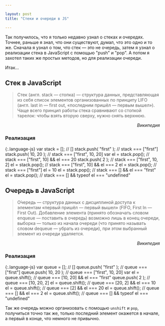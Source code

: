 ```yaml
---

layout: post
title: "Стеки и очереди в JS"

---
```



Так получилось, что я только недавно узнал о стеках и очередях. Точнее, раньше 
я знал, что они существуют, думал, что это одно и то же.  Сначала я узнал о том,
что стек — это не очередь, затем я узнал о реализации стека в JavaScript
с помощью "push" и "pop". А потом я захотел таких же простых методов, 
но для реализации очереди.

Итак...

## Стек в JavaScript

> Стек (англ. stack — стопка) — структура данных, представляющая из себя список
элементов организованных по принципу LIFO (англ. last in — first out, «последним
пришёл — первым вышел»).
Чаще всего принцип работы стека сравнивают со стопкой тарелок: чтобы взять вторую
сверху, нужно снять верхнюю.

<div style="text-align:right;font-style:italic;">Википедия</div>

### Реализация

{:.language-js}
    var stack = [];        // []
    stack.push( "first" ); // stack === ["first"]
    stack.push( 10, 20 );  // stack === ["first", 10, 20]
    var el = stack.pop();  // stack === ["first", 10] && el === 20
    stack.push( 2 );       // stack === ["first", 10, 2]
    el = stack.pop();      // stack === ["first", 10] && el === 2
    el = stack.pop();      // stack === ["first"] el = 10
    el = stack.pop();      // stack === [] && el === "first"
    el = stack.pop();      // stack === [] && typeof el === "undefined"



## Очередь в JavaScript

> О́чередь — структура данных с дисциплиной доступа к элементам «первый пришёл — 
  первый вышел» (FIFO, First In — First Out). Добавление элемента (принято
  обозначать словом enqueue — поставить в очередь) возможно лишь в конец
  очереди, выборка — только из начала очереди (что принято называть словом
  dequeue — убрать из очереди), при этом выбранный элемент из очереди удаляется.

<div style="text-align:right;font-style:italic;">Википедия</div>

### Реализация

{:.language-js}
    var queue = [];         // []
    queue.push( "first" );  // queue === ["first"]
    queue.push( 10, 20 );   // queue === ["first", 10, 20]
    var el = queue.shift(); // queue === [10, 20] && el === "first"
    queue.push( 2 );        // queue === [10, 20, 2]
    el = queue.shift();     // queue === [20, 2] && el === 10
    el = queue.shift();     // queue === [2] && el === 20
    el = queue.shift();     // queue === [] && el === 2
    el = queue.shift();     // queue === [] && typeof el === "undefined"

Так же очередь можно организовать с помощью `unshift` и `pop`, получиться точно
так же, только последний элемент окажется в начале, а первый в конце, что
немного не привычно.